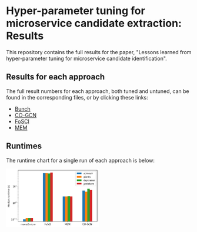 # Hyper-parameter tuning for microservice candidate extraction: Results

This repository contains the full results for the paper, "Lessons learned from hyper-parameter tuning for microservice candidate identification".

## Results for each approach

The full result numbers for each approach, both tuned and untuned, can be found in the corresponding files, or by clicking these links:

* [Bunch](https://github.com/yrahul3910/tuned-microservices-results/blob/main/Bunch.md)
* [CO-GCN](https://github.com/yrahul3910/tuned-microservices-results/blob/main/CO-GCN.md)
* [FoSCI](https://github.com/yrahul3910/tuned-microservices-results/blob/main/FoSCI.md)
* [MEM](https://github.com/yrahul3910/tuned-microservices-results/blob/main/MEM.md)

## Runtimes

The runtime chart for a single run of each approach is below:

<img src="https://raw.githubusercontent.com/yrahul3910/tuned-microservices-results/main/runtimes.png" width="50%" />
